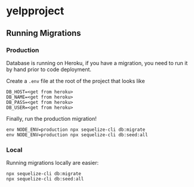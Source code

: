 # yelpproject

## Running Migrations

### Production

Database is running on Heroku, if you have a migration, you need to run it by hand prior to code deployment.

Create a `.env` file at the root of the project that looks like 
```
DB_HOST=<get from heroku>
DB_NAME=<get from heroku>
DB_PASS=<get from heroku>
DB_USER=<get from heroku>
```

Finally, run the production migration!
```
env NODE_ENV=production npx sequelize-cli db:migrate
env NODE_ENV=production npx sequelize-cli db:seed:all
```

### Local

Running migrations locally are easier:
```
npx sequelize-cli db:migrate
npx sequelize-cli db:seed:all
```